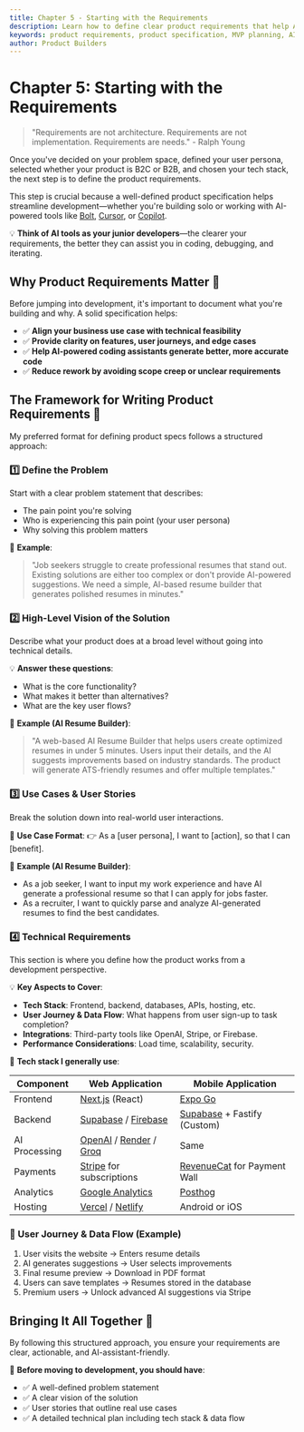 ```yaml
---
title: Chapter 5 - Starting with the Requirements
description: Learn how to define clear product requirements that help AI tools generate better code and streamline development.
keywords: product requirements, product specification, MVP planning, AI development, technical requirements
author: Product Builders
---
```


# Chapter 5: Starting with the Requirements

> "Requirements are not architecture. Requirements are not implementation. Requirements are needs." - Ralph Young

<div class="content-box">

Once you've decided on your problem space, defined your user persona, selected whether your product is B2C or B2B, and chosen your tech stack, the next step is to define the product requirements.

This step is crucial because a well-defined product specification helps streamline development—whether you're building solo or working with AI-powered tools like [Bolt](https://bolt.ai), [Cursor](https://cursor.sh), or [Copilot](https://github.com/features/copilot).

💡 **Think of AI tools as your junior developers**—the clearer your requirements, the better they can assist you in coding, debugging, and iterating.

</div>

## Why Product Requirements Matter 🎯

<div class="content-box">

Before jumping into development, it's important to document what you're building and why. A solid specification helps:

- ✅ **Align your business use case with technical feasibility**
- ✅ **Provide clarity on features, user journeys, and edge cases**
- ✅ **Help AI-powered coding assistants generate better, more accurate code**
- ✅ **Reduce rework by avoiding scope creep or unclear requirements**

</div>

## The Framework for Writing Product Requirements 📝

<div class="content-box">

My preferred format for defining product specs follows a structured approach:

### 1️⃣ Define the Problem

Start with a clear problem statement that describes:
- The pain point you're solving
- Who is experiencing this pain point (your user persona)
- Why solving this problem matters

🚀 **Example**:
> "Job seekers struggle to create professional resumes that stand out. Existing solutions are either too complex or don't provide AI-powered suggestions. We need a simple, AI-based resume builder that generates polished resumes in minutes."

### 2️⃣ High-Level Vision of the Solution

Describe what your product does at a broad level without going into technical details.

💡 **Answer these questions**:
- What is the core functionality?
- What makes it better than alternatives?
- What are the key user flows?

🚀 **Example (AI Resume Builder)**:
> "A web-based AI Resume Builder that helps users create optimized resumes in under 5 minutes. Users input their details, and the AI suggests improvements based on industry standards. The product will generate ATS-friendly resumes and offer multiple templates."

### 3️⃣ Use Cases & User Stories

Break the solution down into real-world user interactions.

📝 **Use Case Format**:
👉 As a [user persona], I want to [action], so that I can [benefit].

🚀 **Example (AI Resume Builder)**:
- As a job seeker, I want to input my work experience and have AI generate a professional resume so that I can apply for jobs faster.
- As a recruiter, I want to quickly parse and analyze AI-generated resumes to find the best candidates.

### 4️⃣ Technical Requirements

This section is where you define how the product works from a development perspective.

💡 **Key Aspects to Cover**:
- **Tech Stack**: Frontend, backend, databases, APIs, hosting, etc.
- **User Journey & Data Flow**: What happens from user sign-up to task completion?
- **Integrations**: Third-party tools like OpenAI, Stripe, or Firebase.
- **Performance Considerations**: Load time, scalability, security.

🚀 **Tech stack I generally use**:

<div class="table-container">

| Component | Web Application | Mobile Application |
|-----------|----------------|-------------------|
| Frontend | [Next.js](https://nextjs.org) (React) | [Expo Go](https://expo.dev) |
| Backend | [Supabase](https://supabase.com) / [Firebase](https://firebase.google.com) | [Supabase](https://supabase.com) + Fastify (Custom) |
| AI Processing | [OpenAI](https://openai.com) / [Render](https://render.com) / [Groq](https://console.groq.com/) | Same |
| Payments | [Stripe](https://stripe.com) for subscriptions | [RevenueCat](https://revenuecat.com) for Payment Wall |
| Analytics | [Google Analytics](https://analytics.google.com/) | [Posthog](https://posthog.com/) |
| Hosting | [Vercel](https://vercel.com) / [Netlify](https://netlify.com) | Android or iOS |

</div>

### 📌 User Journey & Data Flow (Example)
1. User visits the website → Enters resume details
2. AI generates suggestions → User selects improvements
3. Final resume preview → Download in PDF format
4. Users can save templates → Resumes stored in the database
5. Premium users → Unlock advanced AI suggestions via Stripe

</div>

## Bringing It All Together 🎯

<div class="content-box">

By following this structured approach, you ensure your requirements are clear, actionable, and AI-assistant-friendly.

🚀 **Before moving to development, you should have**:
- ✅ A well-defined problem statement
- ✅ A clear vision of the solution
- ✅ User stories that outline real use cases
- ✅ A detailed technical plan including tech stack & data flow

</div>
